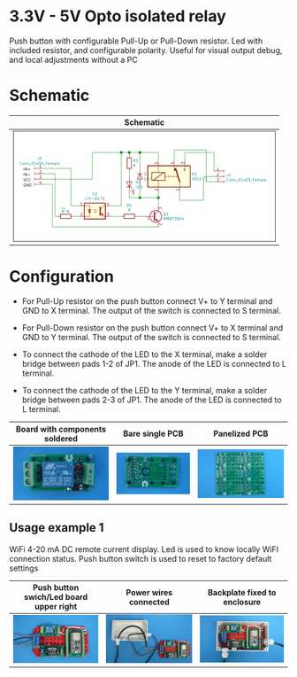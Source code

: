 
# 3.3V - 5V Opto isolated relay

Push button with configurable Pull-Up or Pull-Down resistor. Led with included resistor, and configurable polarity. Useful for visual output debug, and local adjustments without a PC

# Schematic

Schematic                                                                  |
---------------------------------------------------------------------------|
![](/d-electronics/d04/assets/img/schematic.png)|

# Configuration

* For Pull-Up resistor on the push button connect V+ to Y terminal and GND to X terminal. The output of the switch is connected to S terminal.

* For Pull-Down resistor on the push button connect V+ to X terminal and GND to Y terminal. The output of the switch is connected to S terminal.

* To connect the cathode of the LED to the X terminal, make a solder bridge between pads 1-2 of JP1. The anode of the LED is connected to L terminal.

* To connect the cathode of the LED to the Y terminal, make a solder bridge between pads 2-3 of JP1. The anode of the LED is connected to L terminal.



Board with components soldered                                             |Bare single PCB|Panelized PCB|
---------------------------------------------------------------------------|---------------|-------------|
![](/d-electronics/d04/assets/img/solderedterminals.jpg)|![](/d-electronics/d04/assets/img/barepcb.jpg)|![](/d-electronics/d04/assets/img/panel.jpg)


## Usage example 1

WiFi 4-20 mA DC remote current display. Led is used to know locally WiFI connection status. Push button switch is used to reset to factory default settings

Push button swich/Led board upper right|Power wires connected |Backplate fixed to enclosure|
---------------------------|---------------------|----------------------------|
![](/d-electronics/d04/assets/img/singlepoint.jpg)|![](/d-electronics/d04/assets/img/wiresconnection.jpg)|![](/d-electronics/d04/assets/img/boardfixed.jpg)|

